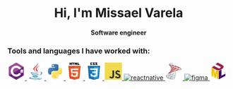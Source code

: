 <h1 align="center">Hi, I'm Missael Varela</h1>
<p align="center"><strong>Software engineer</strong></p>

<h3 align="left">Tools and languages I have worked with:</h3>
<p align="left"> 
<a href="https://www.w3schools.com/cs/" target="_blank" rel="noreferrer"> 
  <img src="https://raw.githubusercontent.com/devicons/devicon/master/icons/csharp/csharp-original.svg" alt="csharp" width="40" height="40"/> 
</a> 
<a href="https://www.java.com" target="_blank" rel="noreferrer"> 
  <img src="https://raw.githubusercontent.com/devicons/devicon/master/icons/java/java-original.svg" alt="java" width="40" height="40"/> 
</a> 
<a href="https://www.python.org" target="_blank" rel="noreferrer"> 
  <img src="https://raw.githubusercontent.com/devicons/devicon/master/icons/python/python-original.svg" alt="python" width="40" height="40"/> 
</a> 
<a href="https://www.w3.org/html/" target="_blank" rel="noreferrer"> 
  <img src="https://raw.githubusercontent.com/devicons/devicon/master/icons/html5/html5-original-wordmark.svg" alt="html5" width="40" height="40"/> 
</a> 
<a href="https://www.w3schools.com/css/" target="_blank" rel="noreferrer"> 
  <img src="https://raw.githubusercontent.com/devicons/devicon/master/icons/css3/css3-original-wordmark.svg" alt="css3" width="40" height="40"/>
</a> 
<a href="https://developer.mozilla.org/en-US/docs/Web/JavaScript" target="_blank" rel="noreferrer"> 
  <img src="https://raw.githubusercontent.com/devicons/devicon/master/icons/javascript/javascript-original.svg" alt="javascript" width="40" height="40"/> 
</a> 
<a href="https://reactnative.dev/" target="_blank" rel="noreferrer"> 
  <img src="https://reactnative.dev/img/header_logo.svg" alt="reactnative" width="40" height="40"/> 
</a>
<a href="https://www.microsoft.com/en-us/sql-server" target="_blank" rel="noreferrer"> 
  <img src="https://github.com/MissaelVarela/my-portfolio/blob/main/assets/img/tools/sql-server.png" alt="mssql" width="40" height="40"/> 
</a> 
<a href="https://www.figma.com/" target="_blank" rel="noreferrer"> 
  <img src="https://www.vectorlogo.zone/logos/figma/figma-icon.svg" alt="figma" width="40" height="40"/> 
</a> 
<a href="https://www.uml.org/" target="_blank" rel="noreferrer"> 
  <img src="https://github.com/MissaelVarela/my-portfolio/blob/main/assets/img/tools/uml.png" alt="uml" width="40" height="40"/> 
</a>
</p>
<!--
<h3 align="left">GitHub Stats:</h3>

![](https://github-readme-stats.vercel.app/api/top-langs/?username=MissaelVarela&theme=default&hide_border=false&include_all_commits=false&count_private=false&layout=compact)

-->
